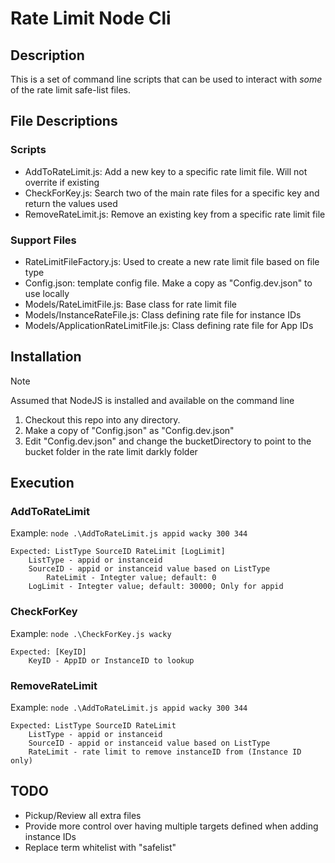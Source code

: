 # Rate Limit Node Cli

## Description
This is a set of command line scripts that can be used to interact with *some* of the rate limit safe-list files.

## File Descriptions

### Scripts
- AddToRateLimit.js: Add a new key to a specific rate limit file. Will not overrite if existing
- CheckForKey.js: Search two of the main rate files for a specific key and return the values used
- RemoveRateLimit.js: Remove an existing key from a specific rate limit file

### Support Files
- RateLimitFileFactory.js: Used to create a new rate limit file based on file type
- Config.json: template config file. Make a copy as "Config.dev.json" to use locally
- Models/RateLimitFile.js: Base class for rate limit file
- Models/InstanceRateFile.js: Class defining rate file for instance IDs
- Models/ApplicationRateLimitFile.js: Class defining rate file for App IDs

## Installation

> [!NOTE]
> Assumed that NodeJS is installed and available on the command line

1. Checkout this repo into any directory.
2. Make a copy of "Config.json" as "Config.dev.json"
3. Edit "Config.dev.json" and change the bucketDirectory to point to the bucket folder in the rate limit darkly folder

## Execution

### AddToRateLimit
Example: `node .\AddToRateLimit.js appid wacky 300 344`
```
Expected: ListType SourceID RateLimit [LogLimit]
	ListType - appid or instanceid
	SourceID - appid or instanceid value based on ListType
    	RateLimit - Integter value; default: 0
	LogLimit - Integter value; default: 30000; Only for appid
```
   
### CheckForKey
Example: `node .\CheckForKey.js wacky`

```
Expected: [KeyID]
	KeyID - AppID or InstanceID to lookup
```

### RemoveRateLimit
Example: `node .\AddToRateLimit.js appid wacky 300 344`
```
Expected: ListType SourceID RateLimit
	ListType - appid or instanceid
	SourceID - appid or instanceid value based on ListType
	RateLimit - rate limit to remove instanceID from (Instance ID only)
```

## TODO
- Pickup/Review all extra files
- Provide more control over having multiple targets defined when adding instance IDs
- Replace term whitelist with "safelist" 
